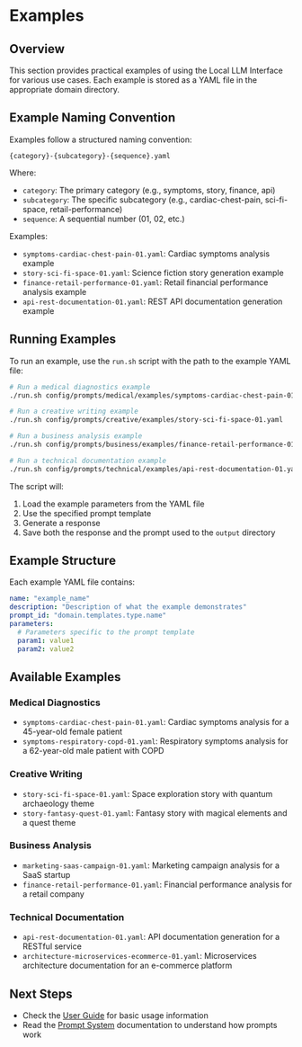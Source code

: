 # Examples

## Overview

This section provides practical examples of using the Local LLM Interface for various use cases. Each example is stored as a YAML file in the appropriate domain directory.

## Example Naming Convention

Examples follow a structured naming convention:
```
{category}-{subcategory}-{sequence}.yaml
```

Where:
- `category`: The primary category (e.g., symptoms, story, finance, api)
- `subcategory`: The specific subcategory (e.g., cardiac-chest-pain, sci-fi-space, retail-performance)
- `sequence`: A sequential number (01, 02, etc.)

Examples:
- `symptoms-cardiac-chest-pain-01.yaml`: Cardiac symptoms analysis example
- `story-sci-fi-space-01.yaml`: Science fiction story generation example
- `finance-retail-performance-01.yaml`: Retail financial performance analysis example
- `api-rest-documentation-01.yaml`: REST API documentation generation example

## Running Examples

To run an example, use the `run.sh` script with the path to the example YAML file:

```bash
# Run a medical diagnostics example
./run.sh config/prompts/medical/examples/symptoms-cardiac-chest-pain-01.yaml

# Run a creative writing example
./run.sh config/prompts/creative/examples/story-sci-fi-space-01.yaml

# Run a business analysis example
./run.sh config/prompts/business/examples/finance-retail-performance-01.yaml

# Run a technical documentation example
./run.sh config/prompts/technical/examples/api-rest-documentation-01.yaml
```

The script will:
1. Load the example parameters from the YAML file
2. Use the specified prompt template
3. Generate a response
4. Save both the response and the prompt used to the `output` directory

## Example Structure

Each example YAML file contains:
```yaml
name: "example_name"
description: "Description of what the example demonstrates"
prompt_id: "domain.templates.type.name"
parameters:
  # Parameters specific to the prompt template
  param1: value1
  param2: value2
```

## Available Examples

### Medical Diagnostics
- `symptoms-cardiac-chest-pain-01.yaml`: Cardiac symptoms analysis for a 45-year-old female patient
- `symptoms-respiratory-copd-01.yaml`: Respiratory symptoms analysis for a 62-year-old male patient with COPD

### Creative Writing
- `story-sci-fi-space-01.yaml`: Space exploration story with quantum archaeology theme
- `story-fantasy-quest-01.yaml`: Fantasy story with magical elements and a quest theme

### Business Analysis
- `marketing-saas-campaign-01.yaml`: Marketing campaign analysis for a SaaS startup
- `finance-retail-performance-01.yaml`: Financial performance analysis for a retail company

### Technical Documentation
- `api-rest-documentation-01.yaml`: API documentation generation for a RESTful service
- `architecture-microservices-ecommerce-01.yaml`: Microservices architecture documentation for an e-commerce platform

## Next Steps

- Check the [User Guide](../user-guide/README.md) for basic usage information
- Read the [Prompt System](../user-guide/prompt-system.md) documentation to understand how prompts work 